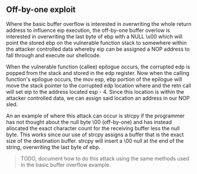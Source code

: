 ## Off-by-one exploit

Where the basic buffer overflow is interested in overwriting
the whole return address to influence eip execution, the 
off-by-one buffer overlow is interested in overwriting the 
last byte of ebp with a NULL \x00 which will point the stored 
ebp on the vulnerable function stack to somewhere within the 
attacker controlled data whereby eip can be assigned a NOP 
address to fall through and execute our shellcode.  

When the vulnerable function (callee) epilogue occurs, the 
corrupted edp is popped from the stack and stored in
the edp register.  Now when the calling function's epilogue
occurs, the mov esp, ebp portion of the epilogue will move
the stack pointer to the corrupted edp location where and the
retn call will set eip to the address located esp - 4.  Since
this location is within the attacker controlled data, we can
assign said location an address in our NOP sled.

An an example of where this attack can occur is strcpy if the 
programmer has not thought about the null byte \00 (off-by-one) 
and has instead allocated the exact character count for the 
receiving buffer less the null byte. This works since our use 
of strcpy assigns a buffer that is the exact size of the 
destination buffer. strcpy will insert a \00 null at the end of 
the string, overwriting the last byte of ebp.

> TODO, document how to do this attack using the same methods
used in the basic buffer overflow example.
